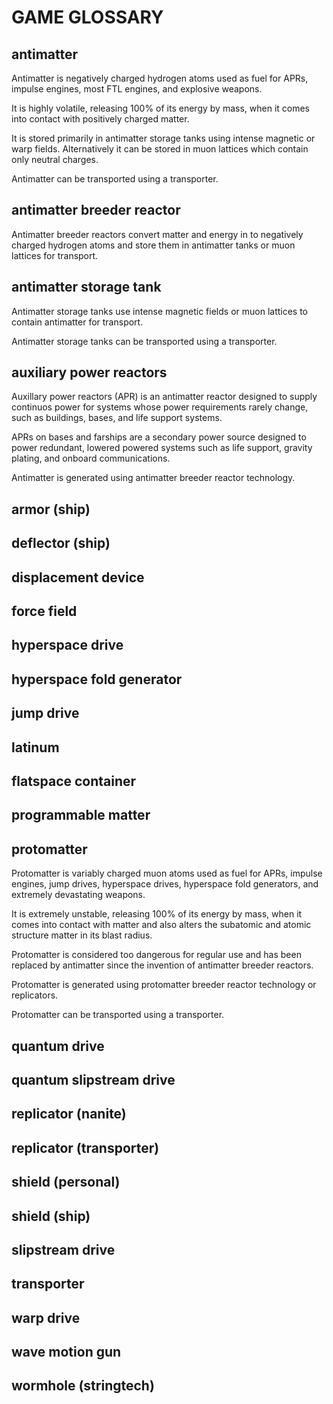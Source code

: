 # GAME GLOSSARY

## antimatter
Antimatter is negatively charged hydrogen atoms used as fuel for APRs, impulse engines, most FTL engines, and explosive weapons.

It is highly volatile, releasing 100% of its energy by mass, when it comes into contact with positively charged matter.

It is stored primarily in antimatter storage tanks using intense magnetic or warp fields. Alternatively it can be stored in muon lattices which contain only neutral  charges.

Antimatter can be transported using a transporter.

## antimatter breeder reactor
Antimatter breeder reactors convert matter and energy in to negatively charged hydrogen atoms and store them in antimatter tanks or muon lattices for transport.

## antimatter storage tank
Antimatter storage tanks use intense magnetic fields or muon lattices to contain antimatter for transport.

Antimatter storage tanks can be transported using a transporter.

## auxiliary power reactors
Auxillary power reactors (APR) is an antimatter reactor designed to supply continuos power for systems whose power requirements rarely change, such as buildings, bases, and life support systems.

APRs on bases and farships are a secondary power source designed to power redundant, lowered powered systems such as life support, gravity plating, and onboard communications.

Antimatter is generated using antimatter breeder reactor technology.

## armor (ship)

## deflector (ship)

## displacement device

## force field

## hyperspace drive

## hyperspace fold generator

## jump drive

## latinum

## flatspace container

## programmable matter

## protomatter
Protomatter is variably charged muon atoms used as fuel for APRs, impulse engines, jump drives, hyperspace drives, hyperspace fold generators, and extremely devastating weapons.

It is extremely unstable, releasing 100% of its energy by mass, when it comes into contact with matter and also alters the subatomic and atomic structure matter in its blast radius.

Protomatter is considered too dangerous for regular use and has been replaced by antimatter since the invention of antimatter breeder reactors.

Protomatter is generated using protomatter breeder reactor technology or replicators.

Protomatter can be transported using a transporter.

## quantum drive

## quantum slipstream drive

## replicator (nanite)

## replicator (transporter)

## shield (personal)

## shield (ship)

## slipstream drive

## transporter

## warp drive

## wave motion gun

## wormhole (stringtech)

